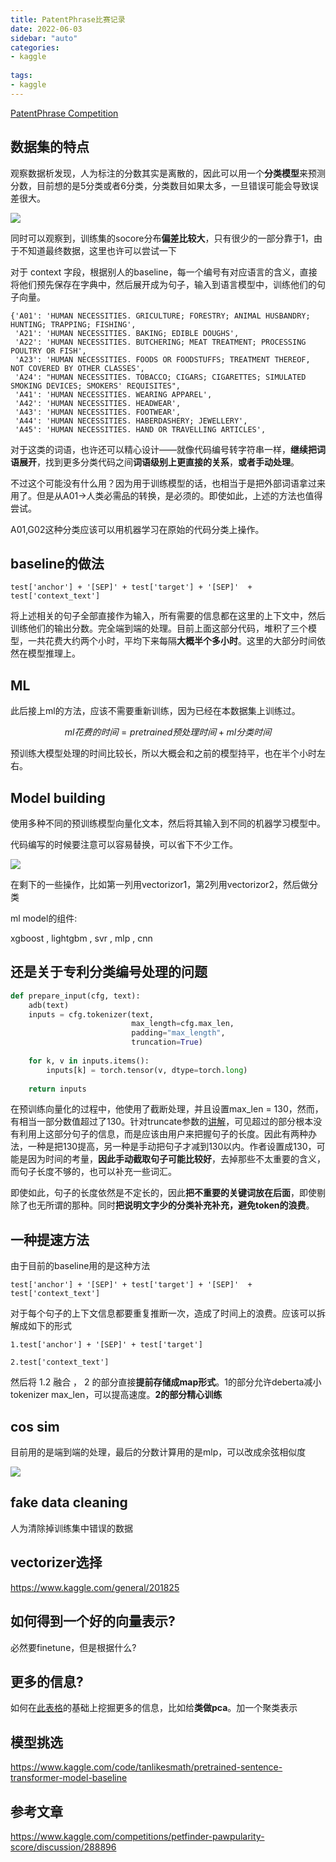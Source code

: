 ```yaml
---
title: PatentPhrase比赛记录
date: 2022-06-03
sidebar: "auto"
categories:
- kaggle
  
tags:
- kaggle
---
```


<!-- more -->

[PatentPhrase Competition](https://www.kaggle.com/competitions/us-patent-phrase-to-phrase-matching) 



## 数据集的特点

观察数据析发现，人为标注的分数其实是离散的，因此可以用一个**分类模型**来预测分数，目前想的是5分类或者6分类，分类数目如果太多，一旦错误可能会导致误差很大。

![](http://kuroweb.tk/picture/16542561862046630.jpg)

同时可以观察到，训练集的socore分布**偏差比较大**，只有很少的一部分靠于1，由于不知道最终数据，这里也许可以尝试一下





对于 context 字段，根据别人的baseline，每一个编号有对应语言的含义，直接将他们预先保存在字典中，然后展开成为句子，输入到语言模型中，训练他们的句子向量。

```
{'A01': 'HUMAN NECESSITIES. GRICULTURE; FORESTRY; ANIMAL HUSBANDRY; HUNTING; TRAPPING; FISHING',
 'A21': 'HUMAN NECESSITIES. BAKING; EDIBLE DOUGHS',
 'A22': 'HUMAN NECESSITIES. BUTCHERING; MEAT TREATMENT; PROCESSING POULTRY OR FISH',
 'A23': 'HUMAN NECESSITIES. FOODS OR FOODSTUFFS; TREATMENT THEREOF, NOT COVERED BY OTHER CLASSES',
 'A24': "HUMAN NECESSITIES. TOBACCO; CIGARS; CIGARETTES; SIMULATED SMOKING DEVICES; SMOKERS' REQUISITES",
 'A41': 'HUMAN NECESSITIES. WEARING APPAREL',
 'A42': 'HUMAN NECESSITIES. HEADWEAR',
 'A43': 'HUMAN NECESSITIES. FOOTWEAR',
 'A44': 'HUMAN NECESSITIES. HABERDASHERY; JEWELLERY',
 'A45': 'HUMAN NECESSITIES. HAND OR TRAVELLING ARTICLES',
```

对于这类的词语，也许还可以精心设计——就像代码编号转字符串一样，**继续把词语展开**，找到更多分类代码之间**词语级别上更直接的关系**，**或者手动处理**。



不过这个可能没有什么用？因为用于训练模型的话，也相当于是把外部词语拿过来用了。但是从A01->人类必需品的转换，是必须的。即使如此，上述的方法也值得尝试。

A01,G02这种分类应该可以用机器学习在原始的代码分类上操作。



## baseline的做法

```
test['anchor'] + '[SEP]' + test['target'] + '[SEP]'  + test['context_text']
```

将上述相关的句子全部直接作为输入，所有需要的信息都在这里的上下文中，然后训练他们的输出分数。完全端到端的处理。目前上面这部分代码，堆积了三个模型，一共花费大约两个小时，平均下来每隔**大概半个多小时**。这里的大部分时间依然在模型推理上。

## ML

此后接上ml的方法，应该不需要重新训练，因为已经在本数据集上训练过。



$$ml花费的时间 = pretrained预处理时间 + ml分类时间 $$

预训练大模型处理的时间比较长，所以大概会和之前的模型持平，也在半个小时左右。



## Model building

使用多种不同的预训练模型向量化文本，然后将其输入到不同的机器学习模型中。

代码编写的时候要注意可以容易替换，可以省下不少工作。



![](http://kuroweb.tk/picture/16542568140600260.jpg)



在剩下的一些操作，比如第一列用vectorizor1，第2列用vectorizor2，然后做分类

ml model的组件:

xgboost , lightgbm , svr , mlp , cnn

## 还是关于专利分类编号处理的问题

```python
def prepare_input(cfg, text):
    adb(text)
    inputs = cfg.tokenizer(text,
                           max_length=cfg.max_len,
                           padding="max_length",
                           truncation=True)
    
    for k, v in inputs.items():
        inputs[k] = torch.tensor(v, dtype=torch.long)
        
    return inputs
```

在预训练向量化的过程中，他使用了截断处理，并且设置max_len = 130，然而，有相当一部分数值超过了130。针对truncate参数的[讲解](https://discuss.huggingface.co/t/purpose-of-padding-and-truncating/412/5)，可见超过的部分根本没有利用上这部分句子的信息，而是应该由用户来把握句子的长度。因此有两种办法，一种是把130提高，另一种是手动把句子才减到130以内。作者设置成130，可能是因为时间的考量，**因此手动截取句子可能比较好**，去掉那些不太重要的含义，而句子长度不够的，也可以补充一些词汇。

即使如此，句子的长度依然是不定长的，因此**把不重要的关键词放在后面**，即使剔除了也无所谓的那种。同时**把说明文字少的分类补充补充，避免token的浪费**。

## 一种提速方法

由于目前的baseline用的是这种方法

```
test['anchor'] + '[SEP]' + test['target'] + '[SEP]'  + test['context_text']

```

对于每个句子的上下文信息都要重复推断一次，造成了时间上的浪费。应该可以拆解成如下的形式



```
1.test['anchor'] + '[SEP]' + test['target']   

2.test['context_text']

```

然后将 1.2  融合 ， 2 的部分直接**提前存储成map形式**。1的部分允许deberta减小tokenizer max_len，可以提高速度。**2的部分精心训练**

## cos sim

目前用的是端到端的处理，最后的分数计算用的是mlp，可以改成余弦相似度



![](http://kuroweb.tk/picture/16542706444440894.jpg)



## fake data cleaning

人为清除掉训练集中错误的数据

## vectorizer选择

https://www.kaggle.com/general/201825

## 如何得到一个好的向量表示?

必然要finetune，但是根据什么?

## 更多的信息?

如何在[此表格](https://www.kaggle.com/datasets/xhlulu/cpc-codes)的基础上挖掘更多的信息，比如给**类做pca**。加一个聚类表示



## 模型挑选

https://www.kaggle.com/code/tanlikesmath/pretrained-sentence-transformer-model-baseline

## 参考文章

https://www.kaggle.com/competitions/petfinder-pawpularity-score/discussion/288896

